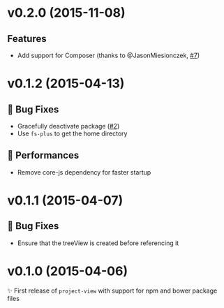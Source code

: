 # v0.2.0 (2015-11-08)

## Features
- Add support for Composer (thanks to @JasonMiesionczek, [#7](https://github.com/subesokun/atom-project-view/issues/7))


# v0.1.2 (2015-04-13)

## :bug: Bug Fixes
- Gracefully deactivate package ([#2](https://github.com/subesokun/atom-project-view/issues/2))
- Use `fs-plus` to get the home directory

## :racehorse: Performances
- Remove core-js dependency for faster startup


# v0.1.1 (2015-04-07)

## :bug: Bug Fixes
- Ensure that the treeView is created before referencing it


# v0.1.0 (2015-04-06)
:sparkles: First release of `project-view` with support for npm and bower package files
